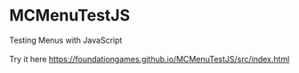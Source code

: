 # MCMenuTestJS
Testing Menus with JavaScript<br>
<br>
Try it here https://foundationgames.github.io/MCMenuTestJS/src/index.html
